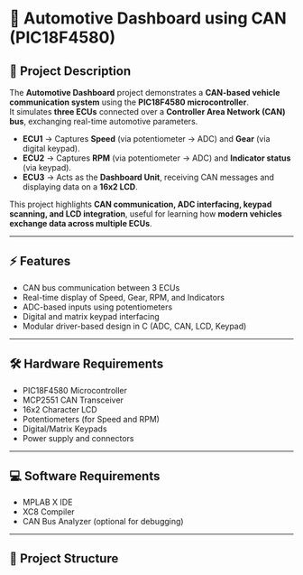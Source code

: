# 🚗 Automotive Dashboard using CAN (PIC18F4580)

## 📌 Project Description
The **Automotive Dashboard** project demonstrates a **CAN-based vehicle communication system** using the **PIC18F4580 microcontroller**.  
It simulates **three ECUs** connected over a **Controller Area Network (CAN) bus**, exchanging real-time automotive parameters.

- **ECU1** → Captures **Speed** (via potentiometer → ADC) and **Gear** (via digital keypad).  
- **ECU2** → Captures **RPM** (via potentiometer → ADC) and **Indicator status** (via keypad).  
- **ECU3** → Acts as the **Dashboard Unit**, receiving CAN messages and displaying data on a **16x2 LCD**.  

This project highlights **CAN communication, ADC interfacing, keypad scanning, and LCD integration**, useful for learning how **modern vehicles exchange data across multiple ECUs**.

---

## ⚡ Features
- CAN bus communication between 3 ECUs  
- Real-time display of Speed, Gear, RPM, and Indicators  
- ADC-based inputs using potentiometers  
- Digital and matrix keypad interfacing  
- Modular driver-based design in C (ADC, CAN, LCD, Keypad)

---

## 🛠️ Hardware Requirements
- PIC18F4580 Microcontroller  
- MCP2551 CAN Transceiver  
- 16x2 Character LCD  
- Potentiometers (for Speed and RPM)  
- Digital/Matrix Keypads  
- Power supply and connectors  

---

## 💻 Software Requirements
- MPLAB X IDE  
- XC8 Compiler  
- CAN Bus Analyzer (optional for debugging)  

---

## 📂 Project Structure
